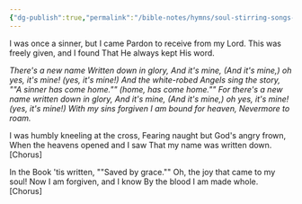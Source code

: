 ```yaml
---
{"dg-publish":true,"permalink":"/bible-notes/hymns/soul-stirring-songs-and-hymns/i-know-i-am-saved/","title":"I Know I Am Saved"}
---
```



I was once a sinner, but I came
Pardon to receive from my Lord.
This was freely given, and I found
That He always kept His word.

*There's a new name Written down in glory,
And it's mine, (And it's mine,)
oh yes, it's mine! (yes, it's mine!)
And the white-robed Angels sing the story,
""A sinner has come home."" (home, has come home.""
For there's a new name written down in glory,
And it's mine, (And it's mine,)
oh yes, it's mine! (yes, it's mine!)
With my sins forgiven I am bound for heaven,
Nevermore to roam.*

I was humbly kneeling at the cross,
Fearing naught but God's angry frown,
When the heavens opened and I saw
That my name was written down. [Chorus]

In the Book 'tis written, ""Saved by grace.""
Oh, the joy that came to my soul!
Now I am forgiven, and I know
By the blood I am made whole. [Chorus]